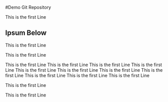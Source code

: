 #Demo Git Repository 


This is the first Line 

## Ipsum Below 


This is the first Line 

This is the first Line 

This is the first Line 
This is the first Line 
This is the first Line 
This is the first Line 
This is the first Line 
This is the first Line 
This is the first Line 
This is the first Line 
This is the first Line 
This is the first Line 
This is the first Line 



This is the first Line 

This is the first Line 

